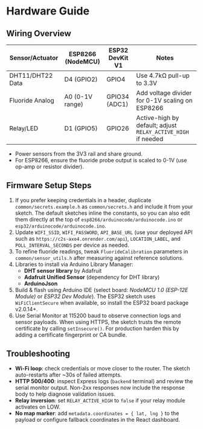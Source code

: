 # Hardware Guide

## Wiring Overview

| Sensor/Actuator | ESP8266 (NodeMCU) | ESP32 DevKit V1 | Notes |
| ---------------- | ----------------- | --------------- | ----- |
| DHT11/DHT22 Data | D4 (GPIO2)        | GPIO4           | Use 4.7kΩ pull-up to 3.3V |
| Fluoride Analog  | A0 (0-1V range)   | GPIO34 (ADC1)   | Add voltage divider for 0-1V scaling on ESP8266 |
| Relay/LED        | D1 (GPIO5)        | GPIO26          | Active-high by default; adjust `RELAY_ACTIVE_HIGH` if needed |

- Power sensors from the 3V3 rail and share ground.
- For ESP8266, ensure the fluoride probe output is scaled to 0-1V (use op-amp or resistor divider).

## Firmware Setup Steps

1. If you prefer keeping credentials in a header, duplicate `common/secrets.example.h` as `common/secrets.h` and include it from your sketch. The default sketches inline the constants, so you can also edit them directly at the top of `esp8266/arduinocode/arduinocode.ino` or `esp32/arduinocode/arduinocode.ino`.
2. Update `WIFI_SSID`, `WIFI_PASSWORD`, `API_BASE_URL` (use your deployed API such as `https://c2s-axo4.onrender.com/api`), `LOCATION_LABEL`, and `POLL_INTERVAL_SECONDS` per device as needed.
3. To refine fluoride readings, tweak `FluorideCalibration` parameters in `common/sensor_utils.h` after measuring against reference solutions.
4. Libraries to install via Arduino Library Manager:
   - **DHT sensor library** by Adafruit
   - **Adafruit Unified Sensor** (dependency for DHT library)
   - **ArduinoJson**
5. Build & flash using Arduino IDE (select board: *NodeMCU 1.0 (ESP-12E Module)* or *ESP32 Dev Module*). The ESP32 sketch uses `WiFiClientSecure` when available, so install the ESP32 board package v2.0.14+.
6. Use Serial Monitor at 115200 baud to observe connection logs and sensor payloads. When using HTTPS, the sketch trusts the remote certificate by calling `setInsecure()`. For production harden this by adding a certificate fingerprint or CA bundle.

## Troubleshooting

- **Wi-Fi loop**: check credentials or move closer to the router. The sketch auto-restarts after ~30s of failed attempts.
- **HTTP 500/400**: inspect Express logs (`backend` terminal) and review the serial monitor output. Non-2xx responses now include the response body to help diagnose validation issues.
- **Relay inversion**: set `RELAY_ACTIVE_HIGH` to `false` if your relay module activates on LOW.
- **No map marker**: add `metadata.coordinates = { lat, lng }` to the payload or configure fallback coordinates in the React dashboard.
